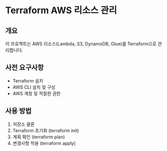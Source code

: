 # Terraform AWS 리소스 관리

## 개요
이 프로젝트는 AWS 리소스(Lambda, S3, DynamoDB, Glue)를 Terraform으로 관리합니다.

## 사전 요구사항
- Terraform 설치
- AWS CLI 설치 및 구성
- AWS 계정 및 적절한 권한

## 사용 방법
1. 저장소 클론
2. Terraform 초기화 (terraform init)
3. 계획 확인 (terraform plan)
4. 변경사항 적용 (terraform apply)